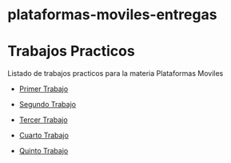 # plataformas-moviles-entregas
<!DOCTYPE html>
<html>
  <head>
    <title>Hola Mundo!</title>
  </head>
  <body>
    <h1>Trabajos Practicos</h1>
    <p>Listado de trabajos practicos para la materia Plataformas Moviles</p>
    <ul>
      <li><a href="tp-1/index.html">Primer Trabajo</a></li>
    </ul>
     <ul>
      <li><a href="tp-2/index.html">Segundo Trabajo</a></li>
    </ul>
     <ul>
      <li><a href="tp-3/index.html">Tercer Trabajo</a></li>
    </ul>
     <ul>
      <li><a href="tp-4/index.html">Cuarto Trabajo</a></li>
    </ul>
     <ul>
      <li><a href="tp-5/index.html">Quinto Trabajo</a></li>
    </ul>
  </body>
</html>
